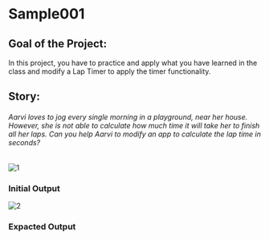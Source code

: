 # Sample001
## Goal of the Project: 
In this project, you have to practice and apply what you have learned in the class and modify a Lap Timer to apply the timer functionality.

## Story:
###### Aarvi loves to jog every single morning in a playground, near her house. However, she is not able to calculate how much time it will take her to finish all her laps. Can you help Aarvi to modify an app to calculate the lap time in seconds? ######
![1](https://user-images.githubusercontent.com/88723126/128876430-2dabf873-420e-47b2-8555-923fb6c1a739.gif)
### Initial Output	
![2](https://user-images.githubusercontent.com/88723126/128876459-cc6f14ac-bc9b-43de-a4ca-2e140f6183e7.gif)
### Expacted Output	
